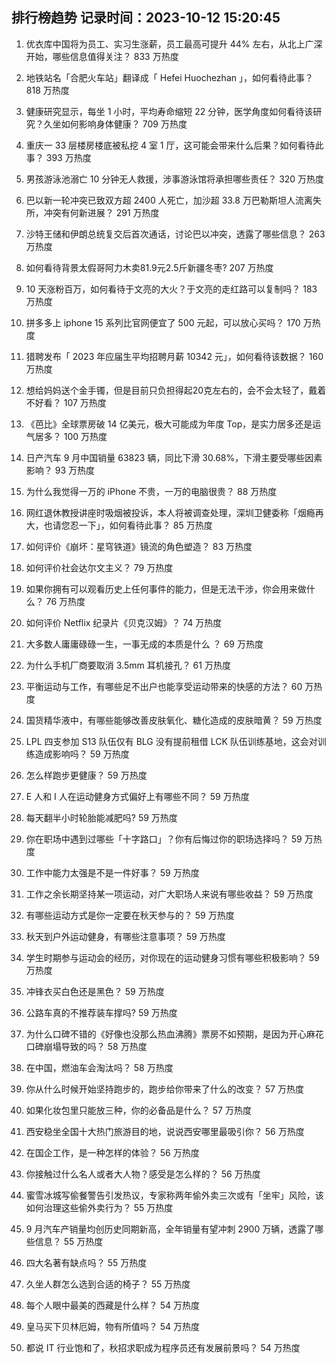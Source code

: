 
## 排行榜趋势 记录时间：2023-10-12 15:20:45
  
  1. 优衣库中国将为员工、实习生涨薪，员工最高可提升 44% 左右，从北上广深开始，哪些信息值得关注？ 833 万热度
    
  2. 地铁站名「合肥火车站」翻译成「 Hefei Huochezhan 」，如何看待此事？ 818 万热度
    
  3. 健康研究显示，每坐 1 小时，平均寿命缩短 22 分钟，医学角度如何看待该研究？久坐如何影响身体健康？ 709 万热度
    
  4. 重庆一 33 层楼房楼底被私挖 4 室 1 厅，这可能会带来什么后果？如何看待此事？ 393 万热度
    
  5. 男孩游泳池溺亡 10 分钟无人救援，涉事游泳馆将承担哪些责任？ 320 万热度
    
  6. 巴以新一轮冲突已致双方超 2400 人死亡，加沙超 33.8 万巴勒斯坦人流离失所，冲突有何新进展？ 291 万热度
    
  7. 沙特王储和伊朗总统复交后首次通话，讨论巴以冲突，透露了哪些信息？ 263 万热度
    
  8. 如何看待背景太假哥阿力木卖81.9元2.5斤新疆冬枣? 207 万热度
    
  9. 10 天涨粉百万，如何看待于文亮的大火？于文亮的走红路可以复制吗？ 183 万热度
    
  10. 拼多多上 iphone 15 系列比官网便宜了 500 元起，可以放心买吗？ 170 万热度
    
  11. 猎聘发布「 2023 年应届生平均招聘月薪 10342 元」，如何看待该数据？ 160 万热度
    
  12. 想给妈妈送个金手镯，但是目前只负担得起20克左右的，会不会太轻了，戴着不好看？ 107 万热度
    
  13. 《芭比》全球票房破 14 亿美元，极大可能成为年度 Top，是实力居多还是运气居多？ 100 万热度
    
  14. 日产汽车 9 月中国销量 63823 辆，同比下滑 30.68%，下滑主要受哪些因素影响？ 93 万热度
    
  15. 为什么我觉得一万的 iPhone 不贵，一万的电脑很贵？ 88 万热度
    
  16. 网红退休教授讲座时吸烟被投诉，本人将被调查处理，深圳卫健委称「烟瘾再大，也请您忍一下」，如何看待此事？ 85 万热度
    
  17. 如何评价《崩坏：星穹铁道》镜流的角色塑造？ 83 万热度
    
  18. 如何评价社会达尔文主义？ 79 万热度
    
  19. 如果你拥有可以观看历史上任何事件的能力，但是无法干涉，你会用来做什么？ 76 万热度
    
  20. 如何评价 Netflix 纪录片《贝克汉姆》？ 74 万热度
    
  21. 大多数人庸庸碌碌一生，一事无成的本质是什么 ？ 69 万热度
    
  22. 为什么手机厂商要取消 3.5mm 耳机接孔？ 61 万热度
    
  23. 平衡运动与工作，有哪些足不出户也能享受运动带来的快感的方法？ 60 万热度
    
  24. 国货精华液中，有哪些能够改善皮肤氧化、糖化造成的皮肤暗黄？ 59 万热度
    
  25. LPL 四支参加 S13 队伍仅有 BLG 没有提前租借 LCK 队伍训练基地，这会对训练造成影响吗？ 59 万热度
    
  26. 怎么样跑步更健康？ 59 万热度
    
  27. E 人和 I 人在运动健身方式偏好上有哪些不同？ 59 万热度
    
  28. 每天翻半小时轮胎能减肥吗? 59 万热度
    
  29. 你在职场中遇到过哪些「十字路口」？你有后悔过你的职场选择吗？ 59 万热度
    
  30. 工作中能力太强是不是一件好事？ 59 万热度
    
  31. 工作之余长期坚持某一项运动，对广大职场人来说有哪些收益？ 59 万热度
    
  32. 有哪些运动方式是你一定要在秋天参与的？ 59 万热度
    
  33. 秋天到户外运动健身，有哪些注意事项？ 59 万热度
    
  34. 学生时期参与运动会的经历，对你现在的运动健身习惯有哪些积极影响？ 59 万热度
    
  35. 冲锋衣买白色还是黑色？ 59 万热度
    
  36. 公路车真的不推荐装车撑吗? 59 万热度
    
  37. 为什么口碑不错的《好像也没那么热血沸腾》票房不如预期，是因为开心麻花口碑崩塌导致的吗？ 58 万热度
    
  38. 在中国，燃油车会淘汰吗？ 58 万热度
    
  39. 你从什么时候开始坚持跑步的，跑步给你带来了什么的改变？ 57 万热度
    
  40. 如果化妆包里只能放三种，你的必备品是什么？ 57 万热度
    
  41. 西安稳坐全国十大热门旅游目的地，说说西安哪里最吸引你？ 56 万热度
    
  42. 在国企工作，是一种怎样的体验？ 56 万热度
    
  43. 你接触过什么名人或者大人物？感受是怎么样的？ 56 万热度
    
  44. 蜜雪冰城写偷餐警告引发热议，专家称两年偷外卖三次或有「坐牢」风险，该如何治理这些偷外卖行为？ 55 万热度
    
  45. 9 月汽车产销量均创历史同期新高，全年销量有望冲刺 2900 万辆，透露了哪些信息？ 55 万热度
    
  46. 四大名著有缺点吗？ 55 万热度
    
  47. 久坐人群怎么选到合适的椅子？ 55 万热度
    
  48. 每个人眼中最美的西藏是什么样？ 54 万热度
    
  49. 皇马买下贝林厄姆，物有所值吗？ 54 万热度
    
  50. 都说 IT 行业饱和了，秋招求职成为程序员还有发展前景吗？ 54 万热度
    